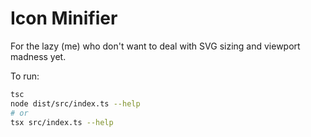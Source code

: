 # Icon Minifier

For the lazy (me) who don't want to deal with SVG sizing and viewport madness yet.

To run:
```sh
tsc
node dist/src/index.ts --help
# or
tsx src/index.ts --help
```
